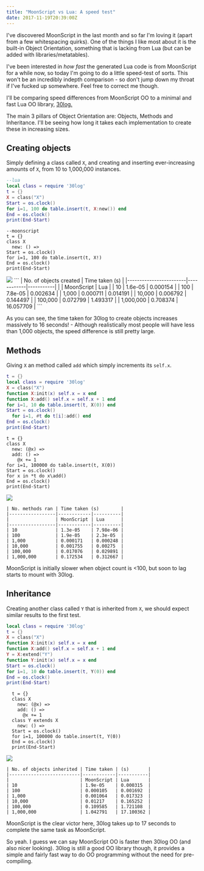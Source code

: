 ```yaml
---
title: "MoonScript vs Lua: A speed test"
date: 2017-11-19T20:39:00Z
---
```


I've discovered MoonScript in the last month and so far I'm loving it (apart
from a few whitespacing quirks). One of the things I like most about it is the
built-in Object Orientation, something that is lacking from Lua (but can be
added with libraries/metatables).

I've been interested in _how fast_ the generated Lua code is from MoonScript for
a while now, so today I'm going to do a little speed-test of sorts. This won't
be an incredibly indepth comparison - so don't jump down my throat if I've
fucked up somewhere. Feel free to correct me though.

I'll be comparing speed differences from MoonScript OO to a minimal and fast Lua
OO library, [30log.](https://github.com/Yonaba/30log)

The main 3 pillars of Object Orientation are: Objects, Methods and Inheritance.
I'll be seeing how long it takes each implementation to create these in
increasing sizes.

## Creating objects

Simply defining a class called `X`, and creating and inserting ever-increasing
amounts of `X`, from 10 to 1,000,000 instances.

```lua
--lua
local class = require '30log'
t = {}
X = class("X")
Start = os.clock()
for i=1, 100 do table.insert(t, X:new()) end
End = os.clock()
print(End-Start)
```

```moonscript
--moonscript
t = {}
class X
  new: () =>
Start = os.clock()
for i=1, 100 do table.insert(t, X!)
End = os.clock()
print(End-Start)
```

<img src="https://ftp.cass.si/www/blog-assets/msvslua-1.png" />
```
| No. of objects created | Time taken (s)         |
|------------------------|------------|-----------|
|                        | MoonScript | Lua       |
| 10                     | 1.6e-05    | 0.000154  |
| 100                    | 7.8e-05    | 0.002634  |
| 1,000                  | 0.000711   | 0.014191  |
| 10,000                 | 0.006792   | 0.144497  |
| 100,000                | 0.072799   | 1.493317  |
| 1,000,000              | 0.708374   | 16.057709 |
```

As you can see, the time taken for 30log to create objects increases massively
to 16 seconds! - Although realistically most people will have less than 1,000
objects, the speed difference is still pretty large.

## Methods

Giving `X` an method called `add` which simply increments its `self.x`.

```lua
t = {}
local class = require '30log'
X = class("X")
function X:init(x) self.x = x end
function X:add() self.x = self.x + 1 end
for i=1, 10 do table.insert(t, X(0)) end
Start = os.clock()
  for i=1, #t do t[i]:add() end
End = os.clock()
print(End-Start)
```

```moonscript
t = {}
class X
  new: (@x) =>
  add: () =>
    @x += 1
for i=1, 100000 do table.insert(t, X(0))
Start = os.clock()
for x in *t do x\add()
End = os.clock()
print(End-Start)
```

<img src="https://ftp.cass.si/www/blog-assets/msvslua-2.png" />

```
| No. methods ran | Time taken (s)        |
|-----------------|------------|----------|
|                 | MoonScript | Lua      |
|-----------------|------------|----------|
| 10              | 1.3e-05    | 7.98e-06 |
| 100             | 1.9e-05    | 2.3e-05  |
| 1,000           | 0.000171   | 0.000248 |
| 10,000          | 0.001755   | 0.00275  |
| 100,000         | 0.017076   | 0.029891 |
| 1,000,000       | 0.172534   | 0.312667 |
```

</div>

MoonScript is initially slower when object count is <100, but soon to lag starts
to mount with 30log.

## Inheritance

Creating another class called `Y` that is inherited from `X`, we should expect
similar results to the first test.

```lua
local class = require '30log'
t = {}
X = class("X")
function X:init(x) self.x = x end
function X:add() self.x = self.x + 1 end
Y = X:extend("Y")
function Y:init(x) self.x = x end
Start = os.clock()
for i=1, 10 do table.insert(t, Y(0)) end
End = os.clock()
print(End-Start)
```

```moonscript
  t = {}
  class X
    new: (@x) =>
    add: () =>
      @x += 1
  class Y extends X
    new: () =>
  Start = os.clock()
  for i=1, 100000 do table.insert(t, Y(0))
  End = os.clock()
  print(End-Start)
```

<img src="https://ftp.cass.si/www/blog-assets/msvslua-3.png" />

```
| No. of objects inherited | Time taken | (s)       |
|--------------------------|------------|-----------|
|                          | MoonScript | Lua       |
| 10                       | 1.9e-05    | 0.000315  |
| 100                      | 0.000105   | 0.001692  |
| 1,000                    | 0.001064   | 0.017323  |
| 10,000                   | 0.01217    | 0.165252  |
| 100,000                  | 0.109585   | 1.721108  |
| 1,000,000                | 1.042791   | 17.100362 |
```

MoonScript is the clear victor here, 30log takes up to 17 seconds to complete
the same task as MoonScript.

So yeah. I guess we can say MoonScript OO is faster then 30log OO (and also
nicer looking). 30log is still a good OO library though, it provides a simple
and fairly fast way to do OO programming without the need for pre-compiling.

